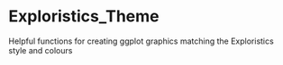 # Exploristics_Theme
Helpful functions for creating ggplot graphics matching the Exploristics style and colours
